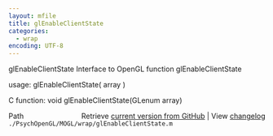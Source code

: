 ```yaml
---
layout: mfile
title: glEnableClientState
categories:
  - wrap
encoding: UTF-8
---
```


glEnableClientState  Interface to OpenGL function glEnableClientState

usage:  glEnableClientState\( array \)

C function:  void glEnableClientState\(GLenum array\)


<div class="code_header" style="text-align:right;">
  <span style="float:left;">Path&nbsp;&nbsp;</span> <span class="counter">Retrieve <a href=
  "https://raw.github.com/Psychtoolbox-3/Psychtoolbox-3/beta/./PsychOpenGL/MOGL/wrap/glEnableClientState.m">current version from GitHub</a> | View <a href=
  "https://github.com/Psychtoolbox-3/Psychtoolbox-3/commits/beta/./PsychOpenGL/MOGL/wrap/glEnableClientState.m">changelog</a></span>
</div>
<div class="code">
  <code>./PsychOpenGL/MOGL/wrap/glEnableClientState.m</code>
</div>
